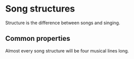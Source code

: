 # Song structures

Structure is the difference between songs and singing.

## Common properties

Almost every song structure will be four musical lines long.

